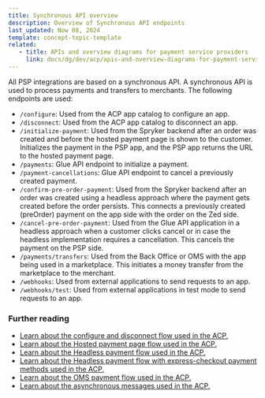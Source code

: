 ```yaml
---
title: Synchronous API overview
description: Overview of Synchronous API endpoints
last_updated: Now 08, 2024
template: concept-topic-template
related:
   - title: APIs and overview diagrams for payment service providers
     link: docs/dg/dev/acp/apis-and-overview-diagrams-for-payment-service-providers.html
---
```


All PSP integrations are based on a synchronous API. A synchronous API is used to process payments and transfers to merchants. The following endpoints are used:

* `/configure`: Used from the ACP app catalog to configure an app.
* `/disconnect`: Used from the ACP app catalog to disconnect an app.
* `/initialize-payment`: Used from the Spryker backend after an order was created and before the hosted payment page is shown to the customer. Initializes the payment in the PSP app, and the PSP app returns the URL to the hosted payment page.
* `/payments`: Glue API endpoint to initialize a payment.
* `/payment-cancellations`: Glue API endpoint to cancel a previously created payment.
* `/confirm-pre-order-payment`: Used from the Spryker backend after an order was created using a headless approach where the payment gets created before the order persists. This connects a previously created (preOrder) payment on the app side with the order on the Zed side.
* `/cancel-pre-order-payment`: Used from the Glue API application in a headless approach when a customer clicks cancel or in case the headless implementation requires a cancellation. This cancels the payment on the PSP side.
* `/payments/transfers`: Used from the Back Office or OMS with the app being used in a marketplace. This initiates a money transfer from the marketplace to the merchant.
* `/webhooks`: Used from external applications to send requests to an app.
* `/webhooks/test`: Used from external applications in test mode to send requests to an app.

### Further reading

* [Learn about the configure and disconnect flow used in the ACP.](docs/dg/dev/acp/apis-and-overview-diagrams-for-payment-service-providers-configure-and-disconnect.html)
* [Learn about the Hosted payment page flow used in the ACP.](docs/dg/dev/acp/apis-and-overview-diagrams-for-payment-service-providers-hosted-payment-page.html)
* [Learn about the Headless payment flow used in the ACP.](docs/dg/dev/acp/apis-and-overview-diagrams-for-payment-service-providers-headless.html)
* [Learn about the Headless payment flow with express-checkout payment methods used in the ACP.](docs/dg/dev/acp/apis-and-overview-diagrams-for-payment-service-providers-headless-express-checkout.html)
* [Learn about the OMS payment flow used in the ACP.](docs/dg/dev/acp/apis-and-overview-diagrams-for-payment-service-providers-oms-payment-flow.html)
* [Learn about the asynchronous messages used in the ACP.](docs/dg/dev/acp/apis-and-overview-diagrams-for-payment-service-providers-asynchronous-api.html)
